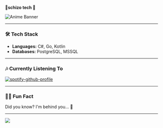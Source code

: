 **🌸schizo tech 🌸**

![Anime Banner](https://i.pinimg.com/736x/08/d6/78/08d67875272ab02254c9930e04d51888.jpg)


---

### 🛠️ **Tech Stack**

- **Languages:** C#, Go, Kotlin
- **Databases:** PostgreSQL, MSSQL


---

### 🎶 **Currently Listening To**

[![spotify-github-profile](https://spotify-github-profile.kittinanx.com/api/view?uid=t80vzc83lm8tvkn56npzkc8tj&cover_image=true&theme=novatorem&show_offline=false&background_color=121212&interchange=false&bar_color=53b14f&bar_color_cover=true)](https://spotify-github-profile.kittinanx.com/api/view?uid=t80vzc83lm8tvkn56npzkc8tj&redirect=true)

---

### 🐱‍💻 **Fun Fact**

Did you know? I'm behind you... 👀

---


<img src="https://count.getloli.com/get/@Revolyshn?theme=rule34"/>

